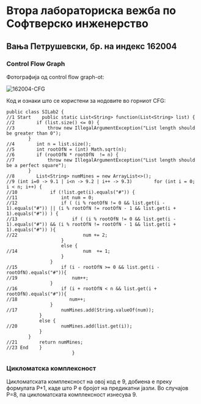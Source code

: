 # Втора лабораториска вежба по Софтверско инженерство

## Вања Петрушевски, бр. на индекс 162004

###  Control Flow Graph

Фотографија од control flow graph-ot:


![162004-CFG](https://user-images.githubusercontent.com/102427437/171392921-18f1f3ce-3e26-421f-a814-9c5d597ae9d6.png)

Код и ознаки што се користени за нодовите во горниот CFG:


```
public class SILab2 {
//1 Start    public static List<String> function(List<String> list) { 			
//2        if (list.size() <= 0) { 																	
//3            throw new IllegalArgumentException("List length should be greater than 0");				
        }
//4        int n = list.size();																		
//5        int rootOfN = (int) Math.sqrt(n);															
//6        if (rootOfN * rootOfN  != n) {																
//7            throw new IllegalArgumentException("List length should be a perfect square");			
        }
//8        List<String> numMines = new ArrayList<>();													
//9 (int i=0 -> 9.1 | i<n -> 9.2 | i++ -> 9.3)        for (int i = 0; i < n; i++) {																
//10            if (!list.get(i).equals("#")) {															
//11                int num = 0;																		
//12                if ( (i % rootOfN != 0 && list.get(i - 1).equals("#")) || (i % rootOfN != rootOfN - 1 && list.get(i + 1).equals("#")) ) {    	
//13                    if ( (i % rootOfN != 0 && list.get(i - 1).equals("#")) && (i % rootOfN != rootOfN - 1 && list.get(i + 1).equals("#")) ){		
//22                        num += 2;																												
                    }
                    else {
//14                        num  += 1;																												
                    }
                }
//15                if (i - rootOfN >= 0 && list.get(i - rootOfN).equals("#")){																		
//19                    num++;																														
                }
//16                if (i + rootOfN < n && list.get(i + rootOfN).equals("#")){																		
//18                   num++;																														
                }
//17                numMines.add(String.valueOf(num));																								
            }
            else {
//20                numMines.add(list.get(i));																										
            }
        }
//21        return numMines;																														
//23 End    }																																			
						}
```
    

																	 
### Цикломатска комплексност

Цикломатската комплексност на овој код е 9, добиена е преку формулата P+1, каде што P е бројот на предикатни јазли. Во случајoв P=8, па цикломатската комплексност изнесува 9.

